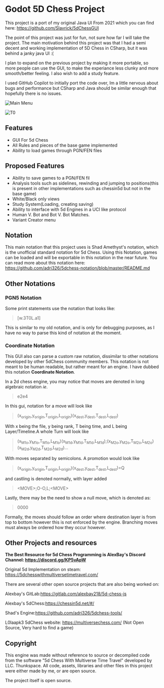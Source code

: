# Godot 5D Chess Project

This project is a port of my original Java UI From 2021 which you can find here: <https://github.com/Slavrick/5dChessGUI>

The point of this project was just for fun, not sure how far I will take the project. The main motivation behind this project was that I had a semi decent and working implementation of 5D Chess in CSharp, but it was behind a janky java UI :( 

I plan to expand on the previous project by making it more portable, so more people can use the GUI, to make the experiance less clunky and more smooth/better feeling. I also wish to add a study feature.





I used GitHub Copilot to initially port the code over, Im a little nervous about bugs and performance but CSharp and Java should be similar enough that hopefully there is no issues.



![Main Menu](https://imgur.com/wwCJFo9)



![T0](https://imgur.com/IgEKOwV)



## Features

* GUI For 5d Chess
* All Rules and pieces of the base game implemented
* Ability to load games through PGN/FEN files

## Proposed Features

* Ability to save games to a PGN/FEN fil
* Analysis tools such as sidelines, rewinding and jumping to positions(this is present in other implementations such as chessin5d but not in the base game)
* White/Black only views
* Study System(Loading, creating saving)
* Ability to interface with 5d Engines in a UCI like protocol
* Human V. Bot and Bot V. Bot Matches.
* Variant Creator menu
  
  

## Notation

This main notation that this project uses is Shad Amethyst's notation, which is the unofficial standard notation for 5d Chess. Using this Notation, games can be loaded and will be exportable in this notation in the near future. You can read more about this notation here: <https://github.com/adri326/5dchess-notation/blob/master/README.md>

## Other Notations

### PGN5 Notation

Some print statements use the notation that looks like:

> [w.3T0L.a1]

This is similar to my old notation, and is only for debugging purposes, as I have no way to parse this kind of notation at the moment.

### Coordinate Notation

This GUI also can parse a custom raw notation, dissimilar to other notations developed by other 5dChess community members. This notation is not meant to be human readable, but rather meant for an engine. I have dubbed this notation __**Coordinate Notation**__.

In a 2d chess engine, you may notice that moves are denoted in long algebraic notation _ie_.

> e2e4

In this gui, notation for a move will look like

> (x<sub>origin</sub>,y<sub>origin</sub>,T<sub>origin</sub>,L<sub>origin</sub>)(x<sub>dest</sub>,y<sub>dest</sub>,T<sub>dest</sub>,L<sub>dest</sub>)

With x being the file, y being rank, T being time, and L being Layer/Timeline.A whole Turn will look like

> (x<sub>M1o</sub>,y<sub>M1o</sub>,T<sub>M1o</sub>,L<sub>M1o</sub>)(x<sub>M1d</sub>,y<sub>M1d</sub>,T<sub>M1d</sub>,L<sub>M1d</sub>);(x<sub>M2o</sub>,y<sub>M2o</sub>,T<sub>M2o</sub>,L<sub>M2o</sub>)(x<sub>M2d</sub>,y<sub>M2d</sub>,T<sub>M2d</sub>,L<sub>M2d</sub>)…

With moves separated by semicolons. A promotion would look like

> (x<sub>origin</sub>,y<sub>origin</sub>,T<sub>origin</sub>,L<sub>origin</sub>)(x<sub>dest</sub>,y<sub>dest</sub>,T<sub>dest</sub>,L<sub>dest</sub>)=Q

and castling is denoted normally, with layer added

> &lt;MOVE&gt;;O-O,L;&lt;MOVE&gt;

Lastly, there may be the need to show a null move, which is denoted as:

> 0000

Formally, the moves should follow an order where destination layer is from top to bottom however this is not enforced by the engine. Branching moves must always be ordered how they occur however.

## Other Projects and resources

**The Best Resource for 5d Chess Programming is AlexBay's Discord Channel: <https://discord.gg/KP5vApW>**

Original 5d Implementation on steam: <https://5dchesswithmultiversetimetravel.com/>

There are several other open source projects that are also being worked on:

Alexbay's GitLab:<https://gitlab.com/alexbay218/5d-chess-js>

Alexbay's 5dChess:<https://chessin5d.net/#/>

Shad's Engine:<https://github.com/adri326/5dchess-tools/> 

L0laapk3 5dChess website: <https://multiversechess.com/> (Not Open Source, Very hard to find a game)



## Copyright

This engine was made without reference to source or decompiled code from the software "5d Chess With Multiverse Time Travel" developed by LLC. Thunkspace. All code, assets, libraries and other files in this project were either made by me, or are open source.

The project itself is open source.


